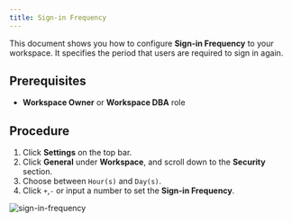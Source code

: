 ```yaml
---
title: Sign-in Frequency
---
```


<EnterpriseOnlyBlock />

This document shows you how to configure **Sign-in Frequency** to your workspace. It specifies the period that users are required to sign in again.

## Prerequisites

- **Workspace Owner** or **Workspace DBA** role

## Procedure

1. Click **Settings** on the top bar.
2. Click **General** under **Workspace**, and scroll down to the **Security** section.
3. Choose between `Hour(s)` and `Day(s)`.
4. Click `+`,`-` or input a number to set the **Sign-in Frequency**.

![sign-in-frequency](/content/docs/administration/sign-in-frequency/bb-sign-in-frequency.webp)
